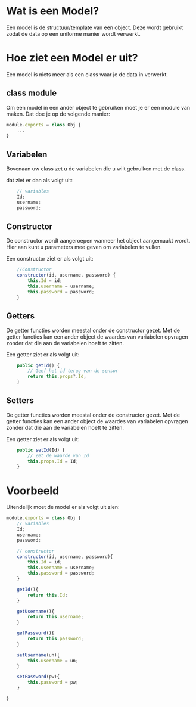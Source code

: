 # Wat is een Model?
Een model is de structuur/template van een object. Deze wordt gebruikt zodat de data op een uniforme manier wordt verwerkt.

# Hoe ziet een Model er uit?
Een model is niets meer als een class waar je de data in verwerkt. 

## class module
Om een model in een ander object te gebruiken moet je er een module van maken.
Dat doe je op de volgende manier:

```javascript
module.exports = class Obj {
    ...
}
```


## Variabelen
Bovenaan uw class zet u de variabelen die u wilt gebruiken met de class.

dat ziet er dan als volgt uit:

```javascript
    // variables
    Id;
    username;
    password;
```


## Constructor
De constructor wordt aangeroepen wanneer het object aangemaakt wordt. Hier aan kunt u parameters mee geven om variabelen te vullen.

Een constructor ziet er als volgt uit:
```javascript
    //Constructor
    constructor(id, username, password) {
        this.Id = id;
        this.username = username;
        this.password = password;
    }
```

## Getters
De getter functies worden meestal onder de constructor gezet. Met de getter functies kan een ander object de waardes van variabelen opvragen zonder dat die aan de variabelen hoeft te zitten.

Een getter ziet er als volgt uit:
```javascript
    public getId() {
        // Geef het id terug van de sensor
        return this.props?.Id;
    }
```
## Setters
De getter functies worden meestal onder de constructor gezet. Met de getter functies kan een ander object de waardes van variabelen opvragen zonder dat die aan de variabelen hoeft te zitten.

Een getter ziet er als volgt uit:
```javascript
    public setId(Id) {
        // Zet de waarde van Id
        this.props.Id = Id;
    }
```

# Voorbeeld
Uitendelijk moet de model er als volgt uit zien:

```javascript
module.exports = class Obj {
    // variables
    Id;
    username;
    password;

    // constructor
    constructor(id, username, password){
        this.Id = id;
        this.username = username;
        this.password = password;
    }

    getId(){
        return this.Id;
    }

    getUsername(){
        return this.username;
    }

    getPassword(){
        return this.password;
    }

    setUsername(un){
        this.username = un; 
    }

    setPassword(pw){
        this.password = pw; 
    }

}
```

